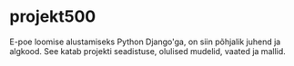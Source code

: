 # projekt500
E-poe loomise alustamiseks Python Django'ga, on siin põhjalik juhend ja algkood. See katab projekti seadistuse, olulised mudelid, vaated ja mallid.